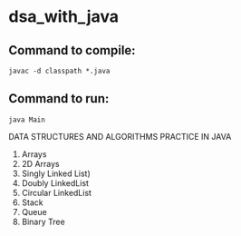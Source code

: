 # dsa_with_java
## Command to compile: 
    javac -d classpath *.java
## Command to run: 
    java Main
DATA STRUCTURES AND ALGORITHMS PRACTICE IN JAVA
1. Arrays
2. 2D Arrays
3. Singly Linked List)
4. Doubly LinkedList
5. Circular LinkedList
6. Stack
7. Queue
8. Binary Tree
